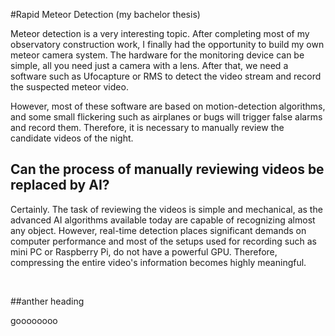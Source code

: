 #Rapid Meteor Detection (my bachelor thesis)

Meteor detection is a very interesting topic. After completing most of my observatory construction work, 
I finally had the opportunity to build my own meteor camera system. The hardware for the monitoring device 
can be simple, all you need just a camera with a lens. After that, we need a software such as Ufocapture 
or RMS to detect the video stream and record the suspected meteor video.

However, most of these software are based on motion-detection algorithms, and some small flickering such as 
airplanes or bugs will trigger false alarms and record them. Therefore, it is necessary to manually 
review the candidate videos of the night.

## Can the process of manually reviewing videos be replaced by AI?
Certainly. The task of reviewing the videos is simple and mechanical, as the advanced AI algorithms available 
today are capable of recognizing almost any object. However, real-time detection places significant demands on 
computer performance and most of the setups used for recording such as mini PC or Raspberry Pi, do not 
have a powerful GPU. Therefore, compressing the entire video's information becomes highly meaningful.


<br>






##anther heading

goooooooo
